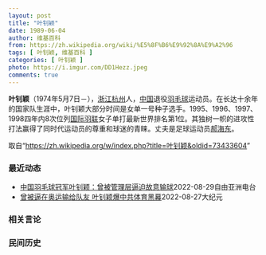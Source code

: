 ```yaml
---
layout: post
title: "叶钊颖"
date: 1989-06-04
author: 维基百科
from: https://zh.wikipedia.org/wiki/%E5%8F%B6%E9%92%8A%E9%A2%96
tags: [ 叶钊颖, 维基百科 ]
categories: [ 叶钊颖 ]
photo: https://i.imgur.com/DD1Hezz.jpeg
comments: true
---
```

<div class="mw-parser-output"><div id="noteTA-fd04aeeb" class="noteTA"><div class="noteTA-group"><div data-noteta-group-source="module" data-noteta-group="Badminton"></div></div></div>

<style data-mw-deduplicate="TemplateStyles:r67735281">body.skin-minerva .mw-parser-output .infobox table{display:table}body.skin-minerva .mw-parser-output .infobox caption{display:table-caption}</style>

<p><b>叶钊颖</b>（1974年5月7日<span class="useeditintro" title="Template:BLP editintro">－</span>），<a href="/wiki/%E6%B5%99%E6%B1%9F" class="mw-redirect" title="浙江">浙江</a><a href="/wiki/%E6%9D%AD%E5%B7%9E" class="mw-redirect" title="杭州">杭州</a>人，<a href="/wiki/%E4%B8%AD%E5%8D%8E%E4%BA%BA%E6%B0%91%E5%85%B1%E5%92%8C%E5%9B%BD" title="中华人民共和国">中国</a>退役<a href="/wiki/%E7%BE%BD%E6%AF%9B%E7%90%83" title="羽毛球">羽毛球</a>运动员。在长达十余年的国家队生涯中，叶钊颖大部分时间是女单一号种子选手。1995、1996、1997、1998四年内8次位列<a href="/wiki/%E5%9B%BD%E9%99%85%E7%BE%BD%E8%81%94" class="mw-redirect" title="国际羽联">国际羽联</a>女子单打最新世界排名第1位。其独树一帜的进攻性打法赢得了同时代运动员的尊重和球迷的青睐。丈夫是足球运动员<a href="/wiki/%E9%83%9D%E6%B5%B7%E4%B8%9C" title="郝海东">郝海东</a>。
</p>
</div><noscript><img src="//zh.wikipedia.org/wiki/Special:CentralAutoLogin/start?type=1x1" alt="" title="" width="1" height="1" style="border: none; position: absolute;"></noscript>
<div class="printfooter" data-nosnippet="">取自“<a dir="ltr" href="https://zh.wikipedia.org/w/index.php?title=叶钊颖&amp;oldid=73433604">https://zh.wikipedia.org/w/index.php?title=叶钊颖&amp;oldid=73433604</a>”</div><div id="recent-news"><h3>最近动态</h3><ul><li><a href="https://nodebe4.github.io/waimei/2022-08-29/%E4%B8%AD%E5%9B%BD%E7%BE%BD%E6%AF%9B%E7%90%83%E5%86%A0%E5%86%9B%E5%8F%B6%E9%92%8A%E9%A2%96-%E6%9B%BE%E8%A2%AB%E7%AE%A1%E7%90%86%E5%B1%82%E9%80%BC%E8%BF%AB%E6%95%85%E6%84%8F%E8%BE%93%E7%90%83" title="中国羽毛球冠军叶钊颖：曾被管理层逼迫故意输球—— 中国羽毛球冠军叶钊颖日前披露，她曾被球队管理层逼迫，在2000年奥运半决赛期间故意输球，以助队友龚智超夺金。自从公开抨击中国体制以来，叶钊颖与丈...">中国羽毛球冠军叶钊颖：曾被管理层逼迫故意输球</a><time>2022-08-29</time><a class="tag">自由亚洲电台</a></li>
<li><a href="https://nodebe4.github.io/waimei/2022-08-27/%E6%9B%BE%E8%A2%AB%E9%80%BC%E5%9C%A8%E5%A5%A5%E8%BF%90%E8%BE%93%E7%BB%99%E9%98%9F%E5%8F%8B-%E5%8F%B6%E9%92%8A%E9%A2%96%E7%88%86%E4%B8%AD%E5%85%B1%E4%BD%93%E8%82%B2%E9%BB%91%E5%B9%95" title="曾被逼在奥运输给队友 叶钊颖爆中共体育黑幕—— 【大纪元2022年08月28日讯】（大纪元记者张婷综合报导）中国前羽毛球世界冠军叶钊颖日前接受丹麦媒体采访时透露，在2000年悉尼奥运会时，她曾被...">曾被逼在奥运输给队友 叶钊颖爆中共体育黑幕</a><time>2022-08-27</time><a class="tag">大纪元</a></li>
</ul></div><div id="open-opinion"><h3>相关言论</h3><ul></ul></div><div id="mjls-record"><h3>民间历史</h3><ul></ul></div>